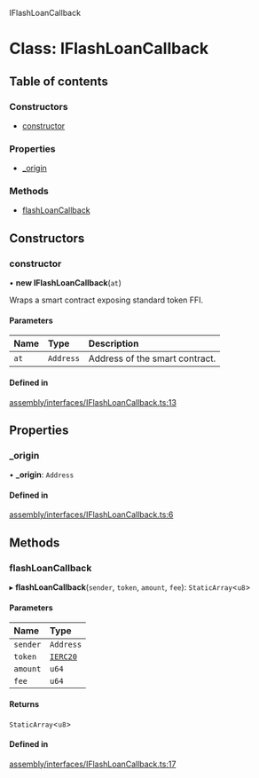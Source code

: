 IFlashLoanCallback

# Class: IFlashLoanCallback

## Table of contents

### Constructors

-   [constructor](IFlashLoanCallback.md#constructor)

### Properties

-   [\_origin](IFlashLoanCallback.md#_origin)

### Methods

-   [flashLoanCallback](IFlashLoanCallback.md#flashloancallback)

## Constructors

### constructor

• **new IFlashLoanCallback**(`at`)

Wraps a smart contract exposing standard token FFI.

#### Parameters

| Name | Type      | Description                    |
| :--- | :-------- | :----------------------------- |
| `at` | `Address` | Address of the smart contract. |

#### Defined in

[assembly/interfaces/IFlashLoanCallback.ts:13](https://github.com/dusaprotocol/v2.1/blob/b07cbb8/assembly/interfaces/IFlashLoanCallback.ts#L13)

## Properties

### \_origin

• **\_origin**: `Address`

#### Defined in

[assembly/interfaces/IFlashLoanCallback.ts:6](https://github.com/dusaprotocol/v2.1/blob/b07cbb8/assembly/interfaces/IFlashLoanCallback.ts#L6)

## Methods

### flashLoanCallback

▸ **flashLoanCallback**(`sender`, `token`, `amount`, `fee`): `StaticArray`<`u8`\>

#### Parameters

| Name     | Type                  |
| :------- | :-------------------- |
| `sender` | `Address`             |
| `token`  | [`IERC20`](IERC20.md) |
| `amount` | `u64`                 |
| `fee`    | `u64`                 |

#### Returns

`StaticArray`<`u8`\>

#### Defined in

[assembly/interfaces/IFlashLoanCallback.ts:17](https://github.com/dusaprotocol/v2.1/blob/b07cbb8/assembly/interfaces/IFlashLoanCallback.ts#L17)
